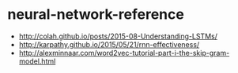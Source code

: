 # neural-network-reference
* http://colah.github.io/posts/2015-08-Understanding-LSTMs/
* http://karpathy.github.io/2015/05/21/rnn-effectiveness/
* http://alexminnaar.com/word2vec-tutorial-part-i-the-skip-gram-model.html
